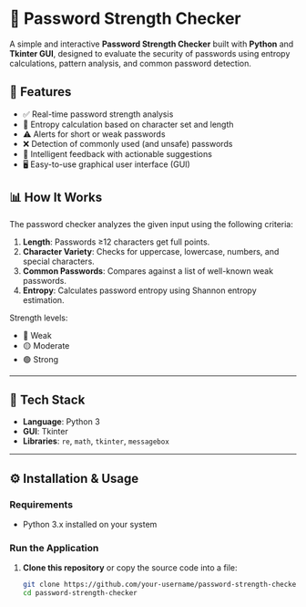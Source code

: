 # 🔐 Password Strength Checker

A simple and interactive **Password Strength Checker** built with **Python** and **Tkinter GUI**, designed to evaluate the security of passwords using entropy calculations, pattern analysis, and common password detection.

## 🚀 Features

- ✅ Real-time password strength analysis
- 🔢 Entropy calculation based on character set and length
- ⚠️ Alerts for short or weak passwords
- ❌ Detection of commonly used (and unsafe) passwords
- 🧠 Intelligent feedback with actionable suggestions
- 🖥️ Easy-to-use graphical user interface (GUI)


## 📊 How It Works

The password checker analyzes the given input using the following criteria:

1. **Length**: Passwords ≥12 characters get full points.
2. **Character Variety**: Checks for uppercase, lowercase, numbers, and special characters.
3. **Common Passwords**: Compares against a list of well-known weak passwords.
4. **Entropy**: Calculates password entropy using Shannon entropy estimation.

Strength levels:
- 🔴 Weak
- 🟡 Moderate
- 🟢 Strong

---

## 🧩 Tech Stack

- **Language**: Python 3
- **GUI**: Tkinter
- **Libraries**: `re`, `math`, `tkinter`, `messagebox`

---

## ⚙️ Installation & Usage

### Requirements
- Python 3.x installed on your system

### Run the Application

1. **Clone this repository** or copy the source code into a file:
   ```bash
   git clone https://github.com/your-username/password-strength-checker.git
   cd password-strength-checker

